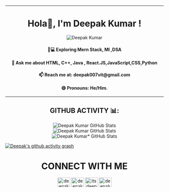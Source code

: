 <hr/>
<h1 align="center">Hola👋, I'm Deepak Kumar !</h1>
<!-- <h3 align="center">A Frontened Developer and a Machine Learning Enthusiast.</h3> -->
 
  <p align="center"> <img src="https://komarev.com/ghpvc/?username=deepakvit007" alt="Deepak Kumar" />







<h4 align="center"> 👨💻 Exploring Mern Stack, Ml ,DSA</h4>
<h4 align="center"> 💬 Ask me about HTML, C++, Java , React.JS,JavaScript,CSS,Python</h4>
<h4 align="center"> 📫 Reach me at: <b>deepak007vit@gmail.com</b></h4>
<h4 align="center"> 😄 Pronouns: He/Him.</h4>



  
<hr/>
<h2 align="center"> GITHUB ACTIVITY 📊:</h2>

<p align="center">
<img src="https://github-readme-stats.vercel.app/api?username=deepakvit007&&show_icons=true&&theme=algolia&&hide_border=true" alt="Deepak Kumar GitHub Stats">
  <br/>
<img src="https://github-readme-stats.vercel.app/api/top-langs/?username=deepakvit007&&layout=compact&&show_icons=true&&theme=algolia&&hide_border=true" alt=" Deepak Kumar GitHub Stats">
  <br/>
<img src="https://github-readme-streak-stats.herokuapp.com/?user=deepakvit007&&show_icons=true&&theme=algolia&&hide_border=true" alt="Deepak Kumar* GitHub Stats"> 
  </p>



[![Deepak's github activity graph](https://activity-graph.herokuapp.com/graph?username=deepakvit007&theme=react-dark)](https://github.com/deepakvit007/github-readme-activity-graph)
<br />

<h1 align="center">CONNECT WITH ME</h1>
<p align="center">
<a href="https://twitter.com/deepakraj810" target="blank"><img align="center" src="https://raw.githubusercontent.com/rahuldkjain/github-profile-readme-generator/master/src/images/icons/Social/twitter.svg" alt="deepakraj810" height="30" width="40" /></a>
<a href="https://linkedin.com/in/deepak007vit" target="blank"><img align="center" src="https://raw.githubusercontent.com/rahuldkjain/github-profile-readme-generator/master/src/images/icons/Social/linked-in-alt.svg" alt="deepak007vit" height="30" width="40" /></a>
<a href="https://instagram.com/itsdeepak_96" target="blank"><img align="center" src="https://raw.githubusercontent.com/rahuldkjain/github-profile-readme-generator/master/src/images/icons/Social/instagram.svg" alt="itsdeepak_96" height="30" width="40" /></a>
<a href="https://www.facebook.com/Deepak007vit" target="blank"><img align="center" src="https://raw.githubusercontent.com/rahuldkjain/github-profile-readme-generator/master/src/images/icons/Social/facebook.svg" alt="deepakkumar" height="30" width="40" /></a>
</p>
